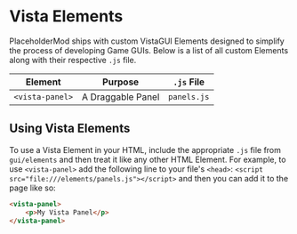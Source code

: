 # Vista Elements
PlaceholderMod ships with custom VistaGUI Elements designed to simplify the process of developing Game GUIs. Below is a list of all custom Elements along with their respective `.js` file.

| Element | Purpose  |`.js` File |
|----------|----------|----------|
| `<vista-panel>`   | A Draggable Panel | `panels.js` |

## Using Vista Elements
To use a Vista Element in your HTML, include the appropriate `.js` file from `gui/elements` and then treat it like any other HTML Element. For example, to use `<vista-panel>` add the following line to your file's `<head>`: `<script src="file:///elements/panels.js"></script>` and then you can add it to the page like so:
```HTML
<vista-panel>
    <p>My Vista Panel</p>
</vista-panel>
```
